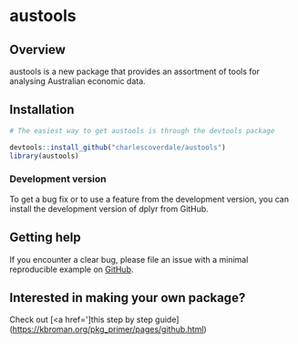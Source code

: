 # austools

## Overview
austools is a new package that provides an assortment of tools for analysing Australian economic data.

## Installation

``` r
# The easiest way to get austools is through the devtools package

devtools::install_github("charlescoverdale/austools")
library(austools)

```

### Development version

To get a bug fix or to use a feature from the development version, you
can install the development version of dplyr from GitHub.

## Getting help

If you encounter a clear bug, please file an issue with a minimal
reproducible example on
[GitHub](https://github.com/charlescoverdale/austools/issues).


## Interested in making your own package?
Check out [<a href=']this step by step guide] (https://kbroman.org/pkg_primer/pages/github.html)
